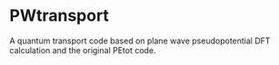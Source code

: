 # PWtransport
A quantum transport code based on plane wave pseudopotential DFT calculation and the original PEtot code.
